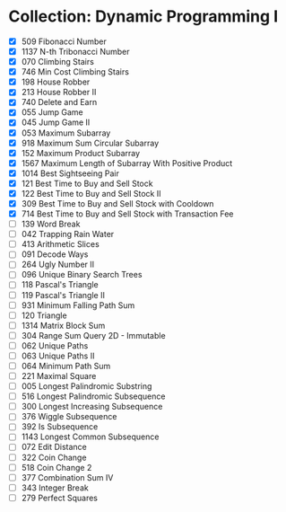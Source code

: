 # Collection: Dynamic Programming I

- [x] 509 Fibonacci Number
- [x] 1137 N-th Tribonacci Number
- [x] 070 Climbing Stairs
- [x] 746 Min Cost Climbing Stairs
- [x] 198 House Robber
- [x] 213 House Robber II
- [x] 740 Delete and Earn
- [x] 055 Jump Game
- [x] 045 Jump Game II
- [x] 053 Maximum Subarray
- [x] 918 Maximum Sum Circular Subarray
- [x] 152 Maximum Product Subarray
- [x] 1567 Maximum Length of Subarray With Positive Product
- [x] 1014 Best Sightseeing Pair
- [x] 121 Best Time to Buy and Sell Stock
- [x] 122 Best Time to Buy and Sell Stock II
- [x] 309 Best Time to Buy and Sell Stock with Cooldown
- [x] 714 Best Time to Buy and Sell Stock with Transaction Fee
- [ ] 139 Word Break
- [ ] 042 Trapping Rain Water
- [ ] 413 Arithmetic Slices
- [ ] 091 Decode Ways
- [ ] 264 Ugly Number II
- [ ] 096 Unique Binary Search Trees
- [ ] 118 Pascal's Triangle
- [ ] 119 Pascal's Triangle II
- [ ] 931 Minimum Falling Path Sum
- [ ] 120 Triangle
- [ ] 1314 Matrix Block Sum
- [ ] 304 Range Sum Query 2D - Immutable
- [ ] 062 Unique Paths
- [ ] 063 Unique Paths II
- [ ] 064 Minimum Path Sum
- [ ] 221 Maximal Square
- [ ] 005 Longest Palindromic Substring
- [ ] 516 Longest Palindromic Subsequence
- [ ] 300 Longest Increasing Subsequence
- [ ] 376 Wiggle Subsequence
- [ ] 392 Is Subsequence
- [ ] 1143 Longest Common Subsequence
- [ ] 072 Edit Distance
- [ ] 322 Coin Change
- [ ] 518 Coin Change 2
- [ ] 377 Combination Sum IV
- [ ] 343 Integer Break
- [ ] 279 Perfect Squares
